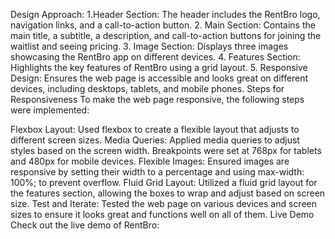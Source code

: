 Design Approach: 
1.Header Section: The header includes the RentBro logo, navigation links, and a call-to-action button. 
2. Main Section: Contains the main title, a subtitle, a description, and call-to-action buttons for joining the waitlist and seeing pricing. 
3. Image Section: Displays three images showcasing the RentBro app on different devices. 
4. Features Section: Highlights the key features of RentBro using a grid layout. 
5. Responsive Design: Ensures the web page is accessible and looks great on different devices, including desktops, tablets, and mobile phones. Steps for Responsiveness To make the web page responsive, the following steps were implemented:

Flexbox Layout: Used flexbox to create a flexible layout that adjusts to different screen sizes.
Media Queries: Applied media queries to adjust styles based on the screen width. Breakpoints were set at 768px for tablets and 480px for mobile devices. 
Flexible Images: Ensured images are responsive by setting their width to a percentage and using max-width: 100%; to prevent overflow.
Fluid Grid Layout: Utilized a fluid grid layout for the features section, allowing the boxes to wrap and adjust based on screen size.
Test and Iterate: Tested the web page on various devices and screen sizes to ensure it looks great and functions well on all of them.
Live Demo Check out the live demo of RentBro:
